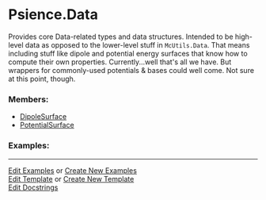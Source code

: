 # <a id="Psience.Data">Psience.Data</a>
    
Provides core Data-related types and data structures.
Intended to be high-level data as opposed to the lower-level stuff in `McUtils.Data`.
That means including stuff like dipole and potential energy surfaces that know how to compute their own properties.
Currently...well that's all we have. But wrappers for commonly-used potentials & bases could well come.
Not sure at this point, though.

### Members:

  - [DipoleSurface](Data/Surfaces/DipoleSurface.md)
  - [PotentialSurface](Data/Surfaces/PotentialSurface.md)

### Examples:



___

[Edit Examples](https://github.com/McCoyGroup/Psience/edit/edit/ci/examples/ci/docs/Psience/Data.md) or 
[Create New Examples](https://github.com/McCoyGroup/Psience/new/edit/?filename=ci/examples/ci/docs/Psience/Data.md) <br/>
[Edit Template](https://github.com/McCoyGroup/Psience/edit/edit/ci/docs/ci/docs/Psience/Data.md) or 
[Create New Template](https://github.com/McCoyGroup/Psience/new/edit/?filename=ci/docs/templates/ci/docs/Psience/Data.md) <br/>
[Edit Docstrings](https://github.com/McCoyGroup/Psience/edit/edit/Data/__init__.py?message=Update%20Docs)